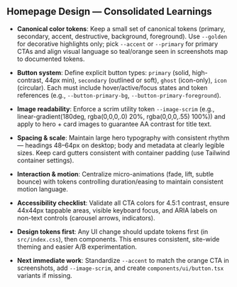 ## Homepage Design — Consolidated Learnings

- **Canonical color tokens**: Keep a small set of canonical tokens (primary, secondary, accent, destructive, background, foreground). Use `--golden` for decorative highlights only; pick `--accent` or `--primary` for primary CTAs and align visual language so teal/orange seen in screenshots map to documented tokens.

- **Button system**: Define explicit button types: `primary` (solid, high-contrast, 44px min), `secondary` (outlined or soft), `ghost` (icon-only), `icon` (circular). Each must include hover/active/focus states and token references (e.g., `--button-primary-bg`, `--button-primary-foreground`).

- **Image readability**: Enforce a scrim utility token `--image-scrim` (e.g., linear-gradient(180deg, rgba(0,0,0,.0) 20%, rgba(0,0,0,.55) 100%)) and apply to hero + card images to guarantee AA contrast for title text.

- **Spacing & scale**: Maintain large hero typography with consistent rhythm — headings 48–64px on desktop; body and metadata at clearly legible sizes. Keep card gutters consistent with container padding (use Tailwind container settings).

- **Interaction & motion**: Centralize micro-animations (fade, lift, subtle bounce) with tokens controlling duration/easing to maintain consistent motion language.

- **Accessibility checklist**: Validate all CTA colors for 4.5:1 contrast, ensure 44x44px tappable areas, visible keyboard focus, and ARIA labels on non-text controls (carousel arrows, indicators).

- **Design tokens first**: Any UI change should update tokens first (in `src/index.css`), then components. This ensures consistent, site-wide theming and easier A/B experimentation.

- **Next immediate work**: Standardize `--accent` to match the orange CTA in screenshots, add `--image-scrim`, and create `components/ui/button.tsx` variants if missing.

